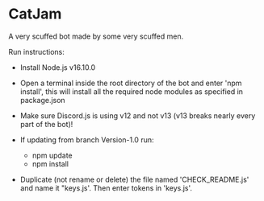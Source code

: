 # CatJam
A very scuffed bot made by some very scuffed men.

Run instructions:

- Install Node.js v16.10.0

- Open a terminal inside the root directory of the bot and enter 'npm install', this will install all the required node modules as specified in package.json

- Make sure Discord.js is using v12 and not v13 (v13 breaks nearly every part of the bot)!

- If updating from branch Version-1.0 run:
  - npm update
  - npm install

- Duplicate (not rename or delete) the file named 'CHECK_README.js' and name it "keys.js'. Then enter tokens in 'keys.js'.
